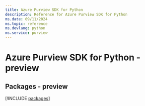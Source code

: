 ```yaml
---
title: Azure Purview SDK for Python
description: Reference for Azure Purview SDK for Python
ms.date: 09/11/2024
ms.topic: reference
ms.devlang: python
ms.service: purview
---
```

# Azure Purview SDK for Python - preview
## Packages - preview
[!INCLUDE [packages](purview-index.md)]